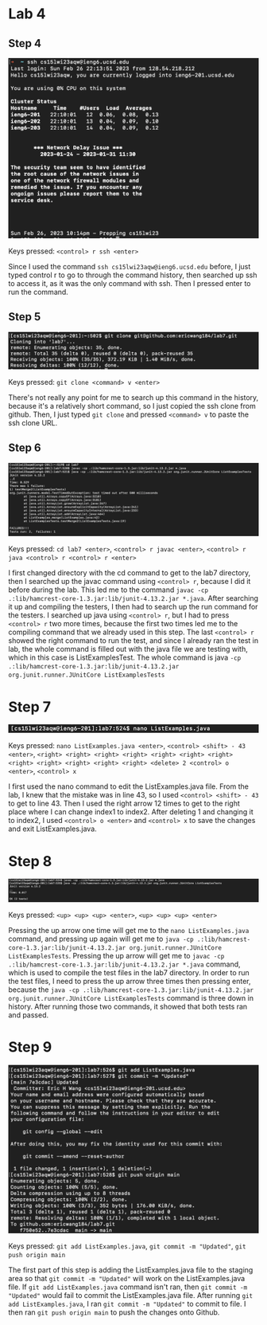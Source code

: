 # Lab 4

## Step 4

![Image](STEP4.png) 

Keys pressed: ```<control> r ssh <enter>```

Since I used the command ```ssh cs15lwi23aqw@ieng6.ucsd.edu``` before, I just typed control r to go to through the command history, then searched up ssh to access it, as it was the only command with ssh. Then I pressed enter to run the command. 

## Step 5
  
![Image](STEP5.png)
  
Keys pressed: ```git clone <command> v <enter>```
  
There's not really any point for me to search up this command in the history, because it's a relatively short command, so I just copied the ssh clone from github. Then, I just typed ```git clone``` and pressed ```<command> v``` to paste the ssh clone URL. 
  
## Step 6
  
![Image](STEP6.png) 
  
Keys pressed: ```cd lab7 <enter>```, ```<control> r javac <enter>```, ```<control> r java <control> r <control> r <enter>```
  
I first changed directory with the cd command to get to the lab7 directory, then I searched up the javac command using ```<control> r```, because I did it before during the lab. This led me to the command ```javac -cp .:lib/hamcrest-core-1.3.jar:lib/junit-4.13.2.jar *.java```. After searching it up and compiling the testers, I then had to search up the run command for the testers. I searched up java using ```<control> r```, but I had to press ```<control> r``` two more times, because the first two times led me to the compiling command that we already used in this step. The last ```<control> r``` showed the right command to run the test, and since I already ran the test in lab, the whole command is filled out with the java file we are testing with, which in this case is ListExamplesTest. The whole command is java ```-cp .:lib/hamcrest-core-1.3.jar:lib/junit-4.13.2.jar org.junit.runner.JUnitCore ListExamplesTests```

# Step 7
 
![Image](STEP7.png)

Keys pressed: ```nano ListExamples.java <enter>```, ```<control> <shift> - 43 <enter>```, ```<right> <right> <right> <right> <right> <right> <right> <right> <right> <right> <right> <right> <delete> 2 <control> o <enter>```, ```<control> x```
  
I first used the nano command to edit the ListExamples.java file. From the lab, I knew that the mistake was in line 43, so I used ```<control> <shift> - 43``` to get to line 43. Then I used the right arrow 12 times to get to the right place where I can change index1 to index2. After deleting 1 and changing it to index2, I used ```<control> o <enter>``` and ```<control> x``` to save the changes and exit ListExamples.java.

# Step 8

![Image](STEP8.png)

Keys pressed: ```<up> <up> <up> <enter>```, ```<up> <up> <up> <enter>```

Pressing the up arrow one time will get me to the ```nano ListExamples.java``` command, and pressing up again will get me to ```java -cp .:lib/hamcrest-core-1.3.jar:lib/junit-4.13.2.jar org.junit.runner.JUnitCore ListExamplesTests```. Pressing the up arrow will get me to ```javac -cp .:lib/hamcrest-core-1.3.jar:lib/junit-4.13.2.jar *.java``` command, which is used to compile the test files in the lab7 directory. In order to run the test files, I need to press the up arrow three times then pressing enter, because the ```java -cp .:lib/hamcrest-core-1.3.jar:lib/junit-4.13.2.jar org.junit.runner.JUnitCore ListExamplesTests``` command is three down in history. After running those two commands, it showed that both tests ran and passed.

# Step 9

![Image](STEP9.png)

Keys pressed: ```git add ListExamples.java```, ```git commit -m "Updated"```, ```git push origin main```

The first part of this step is adding the ListExamples.java file to the staging area so that ```git commit -m "Updated"``` will work on the ListExamples.java file. If ```git add ListExamples.java``` command isn't ran, then ```git commit -m "Updated"``` would fail to commit the ListExamples.java file. After running ```git add ListExamples.java```, I ran ```git commit -m "Updated"``` to commit to file. I then ran ```git push origin main``` to push the changes onto Github. 

  

  
  
